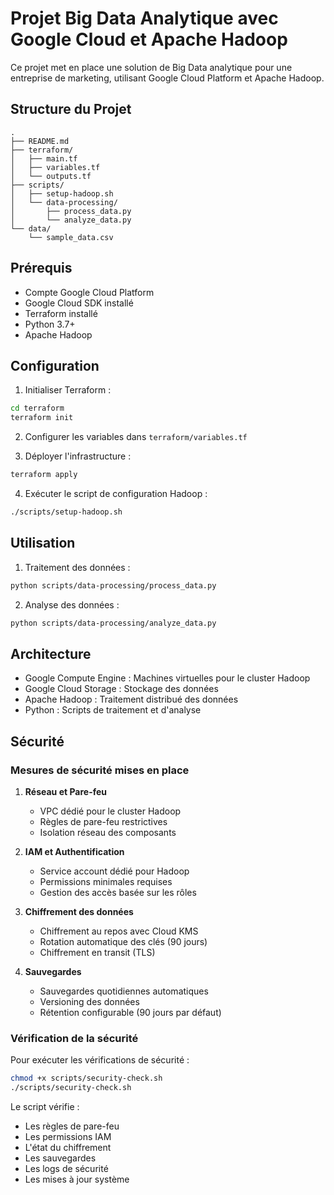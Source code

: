 # Projet Big Data Analytique avec Google Cloud et Apache Hadoop

Ce projet met en place une solution de Big Data analytique pour une entreprise de marketing, utilisant Google Cloud Platform et Apache Hadoop.

## Structure du Projet

```
.
├── README.md
├── terraform/
│   ├── main.tf
│   ├── variables.tf
│   └── outputs.tf
├── scripts/
│   ├── setup-hadoop.sh
│   └── data-processing/
│       ├── process_data.py
│       └── analyze_data.py
└── data/
    └── sample_data.csv
```

## Prérequis

- Compte Google Cloud Platform
- Google Cloud SDK installé
- Terraform installé
- Python 3.7+
- Apache Hadoop

## Configuration

1. Initialiser Terraform :
```bash
cd terraform
terraform init
```

2. Configurer les variables dans `terraform/variables.tf`

3. Déployer l'infrastructure :
```bash
terraform apply
```

4. Exécuter le script de configuration Hadoop :
```bash
./scripts/setup-hadoop.sh
```

## Utilisation

1. Traitement des données :
```bash
python scripts/data-processing/process_data.py
```

2. Analyse des données :
```bash
python scripts/data-processing/analyze_data.py
```

## Architecture

- Google Compute Engine : Machines virtuelles pour le cluster Hadoop
- Google Cloud Storage : Stockage des données
- Apache Hadoop : Traitement distribué des données
- Python : Scripts de traitement et d'analyse 

## Sécurité

### Mesures de sécurité mises en place

1. **Réseau et Pare-feu**
   - VPC dédié pour le cluster Hadoop
   - Règles de pare-feu restrictives
   - Isolation réseau des composants

2. **IAM et Authentification**
   - Service account dédié pour Hadoop
   - Permissions minimales requises
   - Gestion des accès basée sur les rôles

3. **Chiffrement des données**
   - Chiffrement au repos avec Cloud KMS
   - Rotation automatique des clés (90 jours)
   - Chiffrement en transit (TLS)

4. **Sauvegardes**
   - Sauvegardes quotidiennes automatiques
   - Versioning des données
   - Rétention configurable (90 jours par défaut)

### Vérification de la sécurité

Pour exécuter les vérifications de sécurité :

```bash
chmod +x scripts/security-check.sh
./scripts/security-check.sh
```

Le script vérifie :
- Les règles de pare-feu
- Les permissions IAM
- L'état du chiffrement
- Les sauvegardes
- Les logs de sécurité
- Les mises à jour système 
